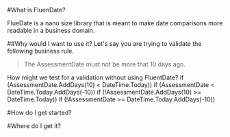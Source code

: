 #What is FluenDate?

FlueDate is a nano size library that is meant to make date comparisons more readable in a business domain.

##Why would I want to use it?
Let's say you are trying to validate the following business rule.
>The AssessmentDate must not be more that 10 days ago.

How might we test for a validation without using FluentDate?
	if (AssessmentDate.AddDays(10) < DateTime.Today))
	if (AssessmentDate < DateTime.Today.AddDays(-10))
	if (!AssessmentDate.AddDays(10) >= DateTime.Today))
	if (!AssessmentDate >= DateTime.Today.AddDays(-10))


#How do I get started?



#Where do I get it?

